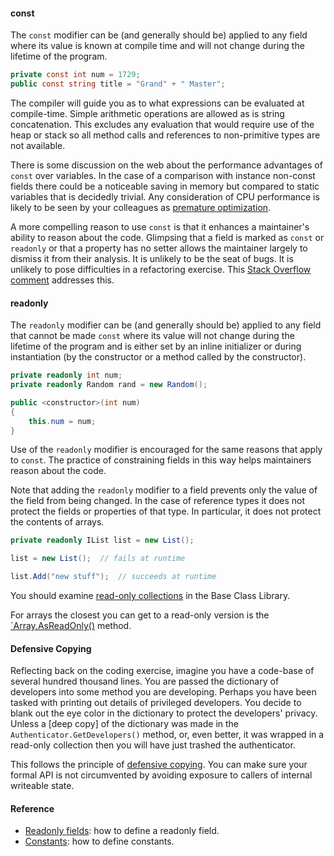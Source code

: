 #### const

The `const` modifier can be (and generally should be) applied to any field where its value is known at compile time and will not change during the lifetime of the program.

```csharp
private const int num = 1729;
public const string title = "Grand" + " Master";
```

The compiler will guide you as to what expressions can be evaluated at compile-time. Simple arithmetic operations are allowed as is string concatenation. This excludes any evaluation that would require use of the heap or stack so all method calls and references to non-primitive types are not available.

There is some discussion on the web about the performance advantages of `const` over variables. In the case of a comparison with instance non-const fields there could be a noticeable saving in memory but compared to static variables that is decidedly trivial. Any consideration of CPU performance is likely to be seen by your colleagues as [premature optimization][premature-optimization].

A more compelling reason to use `const` is that it enhances a maintainer's ability to reason about the code. Glimpsing that a field is marked as `const` or `readonly` or that a property has no setter allows the maintainer largely to dismiss it from their analysis. It is unlikely to be the seat of bugs. It is unlikely to pose difficulties in a refactoring exercise. This [Stack Overflow comment][so-consts] addresses this.

#### readonly

The `readonly` modifier can be (and generally should be) applied to any field that cannot be made `const` where its value will not change during the lifetime of the program and is either set by an inline initializer or during instantiation (by the constructor or a method called by the constructor).

```csharp
private readonly int num;
private readonly Random rand = new Random();

public <constructor>(int num)
{
    this.num = num;
}
```

Use of the `readonly` modifier is encouraged for the same reasons that apply to `const`. The practice of constraining fields in this way helps maintainers reason about the code.

Note that adding the `readonly` modifier to a field prevents only the value of the field from being changed. In the case of reference types it does not protect the fields or properties of that type. In particular, it does not protect the contents of arrays.

```csharp
private readonly IList list = new List();

list = new List();  // fails at runtime

list.Add("new stuff");  // succeeds at runtime
```

You should examine [read-only collections][readonly-collections] in the Base Class Library.

For arrays the closest you can get to a read-only version is the [`Array.AsReadOnly<T>()][as-read-only] method.

#### Defensive Copying

Reflecting back on the coding exercise, imagine you have a code-base of several hundred thousand lines. You are passed the dictionary of developers into some method you are developing. Perhaps you have been tasked with printing out details of privileged developers. You decide to blank out the eye color in the dictionary to protect the developers' privacy. Unless a [deep copy] of the dictionary was made in the `Authenticator.GetDevelopers()` method, or, even better, it was wrapped in a read-only collection then you will have just trashed the authenticator.

This follows the principle of [defensive copying][defensive-copying]. You can make sure your formal API is not circumvented by avoiding exposure to callers of internal writeable state.

#### Reference

- [Readonly fields][readonly-fields]: how to define a readonly field.
- [Constants][constants]: how to define constants.

[readonly-fields]: https://docs.microsoft.com/en-us/dotnet/csharp/language-reference/keywords/readonly#readonly-field-example
[constants]: https://docs.microsoft.com/en-us/dotnet/csharp/programming-guide/classes-and-structs/constants
[so-consts]: https://stackoverflow.com/a/5834473/96167
[premature-optimization]: https://wiki.c2.com/?PrematureOptimization
[so-deep-copy]: https://stackoverflow.com/questions/78536/deep-cloning-objects
[defensive-copying]: https://www.informit.com/articles/article.aspx?p=31551&seqNum=2
[as-read-only]: https://docs.microsoft.com/en-us/dotnet/api/system.array.asreadonly?view=netcore-3.1
[readonly-collections]: https://docs.microsoft.com/en-us/dotnet/api/system.collections.objectmodel.readonlycollection-1?view=netcore-3.1
